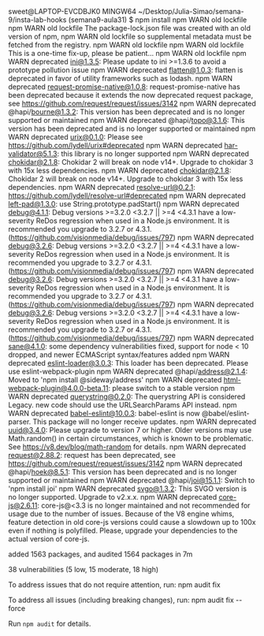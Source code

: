 sweet@LAPTOP-EVCDBJK0 MINGW64 ~/Desktop/Julia-Simao/semana-9/insta-lab-hooks (semana9-aula31)
$ npm install
npm WARN old lockfile
npm WARN old lockfile The package-lock.json file was created with an old version of npm,
npm WARN old lockfile so supplemental metadata must be fetched from the registry.
npm WARN old lockfile
npm WARN old lockfile This is a one-time fix-up, please be patient...
npm WARN old lockfile
npm WARN deprecated ini@1.3.5: Please update to ini >=1.3.6 to avoid a prototype pollution issue
npm WARN deprecated flatten@1.0.3: flatten is deprecated in favor of utility frameworks such as lodash.
npm WARN deprecated request-promise-native@1.0.8: request-promise-native has been deprecated because it extends the now deprecated request package, see https://github.com/request/request/issues/3142
npm WARN deprecated @hapi/bourne@1.3.2: This version has been deprecated and is no longer supported or maintained
npm WARN deprecated @hapi/topo@3.1.6: This version has been deprecated and is no longer supported or maintained
npm WARN deprecated urix@0.1.0: Please see https://github.com/lydell/urix#deprecated
npm WARN deprecated har-validator@5.1.3: this library is no longer supported
npm WARN deprecated chokidar@2.1.8: Chokidar 2 will break on node v14+. Upgrade to chokidar 3 with 15x less dependencies.
npm WARN deprecated chokidar@2.1.8: Chokidar 2 will break on node v14+. Upgrade to chokidar 3 with 15x less dependencies.
npm WARN deprecated resolve-url@0.2.1: https://github.com/lydell/resolve-url#deprecated
npm WARN deprecated left-pad@1.3.0: use String.prototype.padStart()
npm WARN deprecated debug@4.1.1: Debug versions >=3.2.0 <3.2.7 || >=4 <4.3.1 have a low-severity ReDos regression when used in a Node.js environment. It is recommended you upgrade to 3.2.7 or 4.3.1. (https://github.com/visionmedia/debug/issues/797)
npm WARN deprecated debug@3.2.6: Debug versions >=3.2.0 <3.2.7 || >=4 <4.3.1 have a low-severity ReDos regression when used in a Node.js environment. It is recommended you upgrade to 3.2.7 or 4.3.1. (https://github.com/visionmedia/debug/issues/797)
npm WARN deprecated debug@3.2.6: Debug versions >=3.2.0 <3.2.7 || >=4 <4.3.1 have a low-severity ReDos regression when used in a Node.js environment. It is recommended you upgrade to 3.2.7 or 4.3.1. (https://github.com/visionmedia/debug/issues/797)
npm WARN deprecated debug@3.2.6: Debug versions >=3.2.0 <3.2.7 || >=4 <4.3.1 have a low-severity ReDos regression when used in a Node.js environment. It is recommended you upgrade to 3.2.7 or 4.3.1. (https://github.com/visionmedia/debug/issues/797)
npm WARN deprecated sane@4.1.0: some dependency vulnerabilities fixed, support for node < 10 dropped, and newer ECMAScript syntax/features added
npm WARN deprecated eslint-loader@3.0.3: This loader has been deprecated. Please use eslint-webpack-plugin
npm WARN deprecated @hapi/address@2.1.4: Moved to 'npm install @sideway/address'
npm WARN deprecated html-webpack-plugin@4.0.0-beta.11: please switch to a stable version
npm WARN deprecated querystring@0.2.0: The querystring API is considered Legacy. new code should use the URLSearchParams API instead.
npm WARN deprecated babel-eslint@10.0.3: babel-eslint is now @babel/eslint-parser. This package will no longer receive updates.
npm WARN deprecated uuid@3.4.0: Please upgrade  to version 7 or higher.  Older versions may use Math.random() in certain circumstances, which is known to be problematic.  See https://v8.dev/blog/math-random for details.
npm WARN deprecated request@2.88.2: request has been deprecated, see https://github.com/request/request/issues/3142
npm WARN deprecated @hapi/hoek@8.5.1: This version has been deprecated and is no longer supported or maintained
npm WARN deprecated @hapi/joi@15.1.1: Switch to 'npm install joi'
npm WARN deprecated svgo@1.3.2: This SVGO version is no longer supported. Upgrade to v2.x.x.
npm WARN deprecated core-js@2.6.11: core-js@<3.3 is no longer maintained and not recommended for usage due to the number of issues. Because of the V8 engine whims, feature detection in old core-js versions could cause a slowdown up to 100x even if nothing is polyfilled. Please, upgrade your dependencies to the actual version of core-js.

added 1563 packages, and audited 1564 packages in 7m

38 vulnerabilities (5 low, 15 moderate, 18 high)

To address issues that do not require attention, run:
  npm audit fix

To address all issues (including breaking changes), run:
  npm audit fix --force

Run `npm audit` for details.
